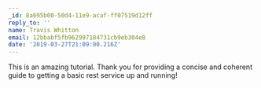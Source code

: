 ```yaml
---
_id: 8a695b00-50d4-11e9-acaf-ff07519d12ff
reply_to: ''
name: Travis Whitton
email: 12bbabf5fb962997184731cb9eb304e8
date: '2019-03-27T21:09:00.216Z'
---
```

This is an amazing tutorial. Thank you for providing a concise and coherent guide to getting a basic rest service up and running!
